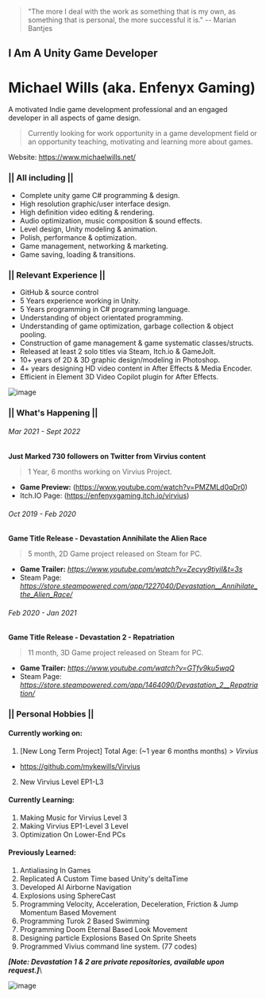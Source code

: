 > "The more I deal with the work as something that is my own, as something that is personal,
> the more successful it is." -- Marian Bantjes

## I Am A Unity Game Developer
# Michael Wills (aka. Enfenyx Gaming)
A motivated Indie game development professional and an engaged developer in all aspects of game design.
> Currently looking for work opportunity in a game development field or an opportunity teaching, motivating and learning more about games.

Website: https://www.michaelwills.net/

### || All including ||
* Complete unity game C# programming & design. 
* High resolution graphic/user interface design.
* High definition video editing & rendering.
* Audio optimization, music composition & sound effects.
* Level design, Unity modeling & animation.
* Polish, performance & optimization.
* Game management, networking & marketing. 
* Game saving, loading & transitions. 
### || Relevant Experience ||
* GitHub & source control
* 5 Years experience working in Unity.
* 5 Years programming in C# programming language.
* Understanding of object orientated programming.
* Understanding of game optimization, garbage collection & object pooling.
* Construction of game management & game systematic classes/structs.
* Released at least 2 solo titles via Steam, Itch.io & GameJolt.
* 10+ years of 2D & 3D graphic design/modeling in Photoshop.
* 4+ years designing HD video content in After Effects & Media Encoder.
* Efficient in Element 3D Video Copilot plugin for After Effects.

![image](https://static.wixstatic.com/media/0e8e62_2025ec40691a4a0d9ef4fc8a044c7088~mv2.png)

### || What's Happening ||
###### Mar 2021 - Sept 2022
**Just Marked 730 followers on Twitter from Virvius content**
> 1 Year, 6 months working on Virvius Project.
* **Game Preview:** (https://www.youtube.com/watch?v=PMZMLd0qDr0)
* Itch.IO Page: (https://enfenyxgaming.itch.io/virvius)

###### Oct 2019 - Feb 2020
**Game Title Release - Devastation Annihilate the Alien Race**
> 5 month, 2D Game project released on Steam for PC.
* **Game Trailer:** _https://www.youtube.com/watch?v=Zecvy9tiyiI&t=3s_
* Steam Page: _https://store.steampowered.com/app/1227040/Devastation__Annihilate_the_Alien_Race/_

###### Feb 2020 - Jan 2021
**Game Title Release - Devastation 2 - Repatriation**
> 11 month, 3D Game project released on Steam for PC.
* **Game Trailer:** _https://www.youtube.com/watch?v=GTfv9ku5wqQ_
* Steam Page: _https://store.steampowered.com/app/1464090/Devastation_2__Repatriation/_

### || Personal Hobbies ||
#### **Currently working on:**

1. [New Long Term Project] Total Age: (~1 year 6 months months) > _Virvius_
 * https://github.com/mykewills/Virvius
2. New Virvius Level EP1-L3 

#### **Currently Learning:**
1. Making Music for Virvius Level 3
2. Making Virvius EP1-Level 3 Level
3. Optimization On Lower-End PCs


#### **Previously Learned:**
1. Antialiasing In Games
2. Replicated A Custom Time based Unity's deltaTime
3. Developed AI Airborne Navigation 
4. Explosions using SphereCast
5. Programming Velocity, Acceleration, Deceleration, Friction & Jump Momentum Based Movement
6. Programming Turok 2 Based Swimming
7. Programming Doom Eternal Based Look Movement
8. Designing particle Explosions Based On Sprite Sheets
9. Programmed Vivius command line system. (77 codes)

_**[Note: Devastation 1 & 2 are private repositories, available upon request.]**_\

![image](https://i.imgur.com/fh8V9k1.gif)
                                                                                      
<!--
**MykeWills/MykeWills** is a ✨ _special_ ✨ repository because its `README.md` (this file) appears on your GitHub profile.

Here are some ideas to get you started:

- 🔭 I’m currently working on ...
- 🌱 I’m currently learning ...
- 👯 I’m looking to collaborate on ...
- 🤔 I’m looking for help with ...
- 💬 Ask me about ...
- 📫 How to reach me: ...
- 😄 Pronouns: ...
- ⚡ Fun fact: ...
-->
